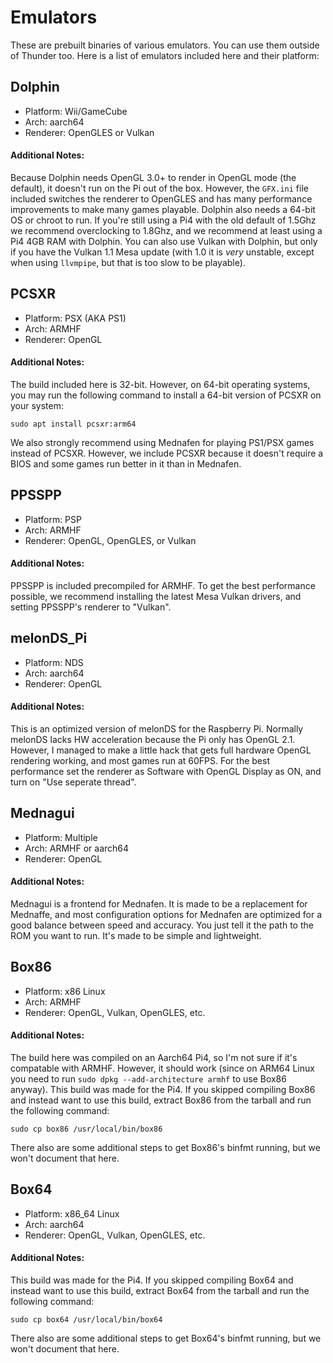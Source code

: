 # Emulators
These are prebuilt binaries of various emulators. You can use them outside of Thunder too. Here is a list of emulators included here and their platform:
## Dolphin
- Platform: Wii/GameCube
- Arch: aarch64
- Renderer: OpenGLES or Vulkan
#### Additional Notes:
Because Dolphin needs OpenGL 3.0+ to render in OpenGL mode (the default), it doesn't run on the Pi out of the box. However, the `GFX.ini` file included switches the renderer to OpenGLES and has many performance improvements to make many games playable. Dolphin also needs a 64-bit OS or chroot to run. If you're still using a Pi4 with the old default of 1.5Ghz we recommend overclocking to 1.8Ghz, and we recommend at least using a Pi4 4GB RAM with Dolphin. You can also use Vulkan with Dolphin, but only if you have the Vulkan 1.1 Mesa update (with 1.0 it is *very* unstable, except when using `llvmpipe`, but that is too slow to be playable).
## PCSXR
- Platform: PSX (AKA PS1)
- Arch: ARMHF
- Renderer: OpenGL
#### Additional Notes:
The build included here is 32-bit. However, on 64-bit operating systems, you may run the following command to install a 64-bit version of PCSXR on your system:
```
sudo apt install pcsxr:arm64
```
We also strongly recommend using Mednafen for playing PS1/PSX games instead of PCSXR. However, we include PCSXR because it doesn't require a BIOS and some games run better in it than in Mednafen.
## PPSSPP
- Platform: PSP
- Arch: ARMHF
- Renderer: OpenGL, OpenGLES, or Vulkan
#### Additional Notes:
PPSSPP is included precompiled for ARMHF. To get the best performance possible, we recommend installing the latest Mesa Vulkan drivers, and setting PPSSPP's renderer to "Vulkan".
## melonDS_Pi
- Platform: NDS
- Arch: aarch64
- Renderer: OpenGL
#### Additional Notes:
This is an optimized version of melonDS for the Raspberry Pi. Normally melonDS lacks HW acceleration because the Pi only has OpenGL 2.1. However, I managed to make a little hack that gets full hardware OpenGL rendering working, and most games run at 60FPS. For the best performance set the renderer as Software with OpenGL Display as ON, and turn on "Use seperate thread".
## Mednagui
- Platform: Multiple
- Arch: ARMHF or aarch64
- Renderer: OpenGL
#### Additional Notes:
Mednagui is a frontend for Mednafen. It is made to be a replacement for Mednaffe, and most configuration options for Mednafen are optimized for a good balance between speed and accuracy. You just tell it the path to the ROM you want to run. It's made to be simple and lightweight.
## Box86
- Platform: x86 Linux
- Arch: ARMHF
- Renderer: OpenGL, Vulkan, OpenGLES, etc.
#### Additional Notes:
The build here was compiled on an Aarch64 Pi4, so I'm not sure if it's compatable with ARMHF. However, it should work (since on ARM64 Linux you need to run `sudo dpkg --add-architecture armhf` to use Box86 anyway). This build was made for the Pi4. If you skipped compiling Box86 and instead want to use this build, extract Box86 from the tarball and run the following command:
```
sudo cp box86 /usr/local/bin/box86
```
There also are some additional steps to get Box86's binfmt running, but we won't document that here.
## Box64
- Platform: x86_64 Linux
- Arch: aarch64
- Renderer: OpenGL, Vulkan, OpenGLES, etc.
#### Additional Notes:
This build was made for the Pi4. If you skipped compiling Box64 and instead want to use this build, extract Box64 from the tarball and run the following command:
```
sudo cp box64 /usr/local/bin/box64
```
There also are some additional steps to get Box64's binfmt running, but we won't document that here.

